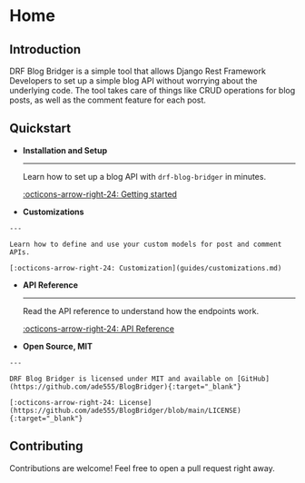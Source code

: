# Home

## **Introduction**

DRF Blog Bridger is a simple tool that allows Django Rest Framework Developers to set up a simple blog API without worrying about the underlying code. The tool takes care of things like CRUD operations for blog posts, as well as the comment feature for each post.

## **Quickstart**
<div class="grid cards" markdown>

-   __Installation and Setup__

    ---

    Learn how to set up a blog API with `drf-blog-bridger` in minutes.

    [:octicons-arrow-right-24: Getting started](installation.md)

-    __Customizations__

    ---

    Learn how to define and use your custom models for post and comment APIs.

    [:octicons-arrow-right-24: Customization](guides/customizations.md)

-   __API Reference__

    ---

    Read the API reference to understand how the endpoints work.

    [:octicons-arrow-right-24: API Reference](api_docs.md)

-    __Open Source, MIT__

    ---

    DRF Blog Bridger is licensed under MIT and available on [GitHub](https://github.com/ade555/BlogBridger){:target="_blank"}

    [:octicons-arrow-right-24: License](https://github.com/ade555/BlogBridger/blob/main/LICENSE){:target="_blank"}

</div>

## **Contributing**

Contributions are welcome! Feel free to open a pull request right away.